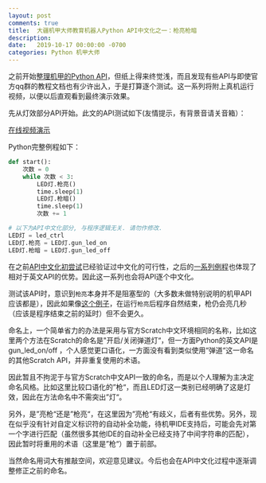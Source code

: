 ```yaml
---
layout: post
comments: true
title:  大疆机甲大师教育机器人Python API中文化之一：枪亮枪暗
description: 
date:   2019-10-17 00:00:00 -0700
categories: Python 机甲大师
---
```


之前开始[整理机甲的Python API](https://github.com/program-in-chinese/overview/wiki/%E5%A4%A7%E7%96%86Python-API%E5%88%97%E8%A1%A8)，但纸上得来终觉浅，而且发现有些API与即使官方qq群的教程文档也有少许出入，于是打算逐个测试。这一系列将附上真机运行视频，以便以后直观看到最终演示效果。

先从灯效部分API开始。此文的API测试如下(友情提示，有背景音请关音箱）：

[在线视频演示](https://my.tv.sohu.com/us/340644084/158280682.shtml)

Python完整例程如下：
```python
def start():
    次数 = 0
    while 次数 < 3:
        LED灯.枪亮()
        time.sleep(1)
        LED灯.枪暗()
        time.sleep(1)
        次数 += 1

# 以下为API中文化部分, 与程序逻辑无关. 请勿作修改.
LED灯 = led_ctrl
LED灯.枪亮 = LED灯.gun_led_on
LED灯.枪暗 = LED灯.gun_led_off
```
在之前[API中文化初尝试](https://zhuanlan.zhihu.com/p/86692696)已经验证过中文化的可行性，之后的[一系列例程](https://github.com/program-in-chinese/robomaster-python-samples-zh)也体现了相对于英文API的优势。因此这一系列也会将API逐个中文化。

测试该API时，意识到`枪亮`本身并不是阻塞型的（大多数未做特别说明的机甲API 应该都是），因此如果像[这个例子](https://github.com/program-in-chinese/robomaster-python-samples-zh/blob/master/Python%E5%85%A5%E9%97%A8/%E5%BF%AB%E9%80%9F%E4%B8%8A%E6%89%8B.markdown#1-%E9%97%AE%E4%B8%AA%E5%A5%BD%E5%90%A7)，在运行`枪亮`后程序自然结束，枪仍会亮几秒（应该是程序结束之前的延时）但不会更久。

命名上，一个简单省力的办法是采用与官方Scratch中文环境相同的名称，比如这里两个方法在Scratch的命名是"开启/关闭弹道灯“，但一方面Python的英文API是gun_led_on/off ，个人感觉更口语化，一方面没有看到类似使用“弹道“这一命名的其他Scratch API，并非重复使用的术语。

因此暂且不拘泥于与官方Scratch中文API一致的命名，而是以个人理解为主决定命名风格。比如这里比较口语化的”枪“，而且LED灯这一类别已经明确了这是灯效，因此在方法命名中不需突出”灯“。

另外，是”亮枪“还是”枪亮“，在这里因为”亮枪“有歧义，后者有些优势。另外，现在似乎没有针对自定义标识符的自动补全功能，待机甲IDE支持后，可能会先对第一个字进行匹配（虽然很多其他IDE的自动补全已经支持了中间字符串的匹配），因此暂时将重用的术语（这里是”枪“）置于前部。

当然命名用词大有推敲空间，欢迎意见建议。今后也会在API中文化过程中逐渐调整修正之前的命名。